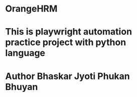 # OrangeHRM
# This is playwright automation practice project with python language
# Author Bhaskar Jyoti Phukan Bhuyan